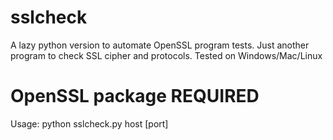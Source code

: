 # sslcheck

A lazy python version to automate OpenSSL program tests. 
Just another program to check SSL cipher and protocols.
Tested on Windows/Mac/Linux
# OpenSSL package REQUIRED 

Usage: 
python sslcheck.py host [port] 

